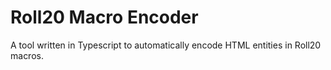 # Roll20 Macro Encoder
A tool written in Typescript to automatically encode HTML entities in Roll20 macros. 
